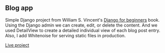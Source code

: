 ## Blog app

Simple Django project from William S. Vincent's [Django for beginners](https://djangoforbeginners.com/) book. Using the Django admin we can create, edit, or delete the content. And we used DetailView to create a detailed individual view of each blog post entry. Also, I add Whitenoise for serving static files in production.

[Live project](https://salty-anchorage-42302.herokuapp.com/)

